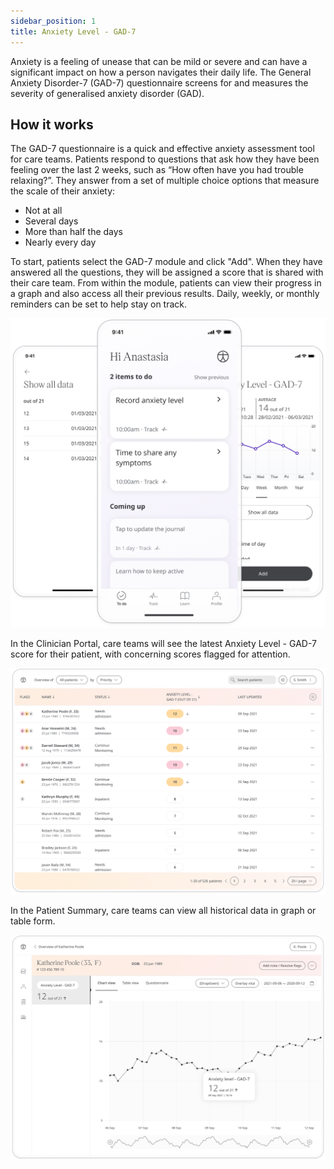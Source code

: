 ```yaml
---
sidebar_position: 1
title: Anxiety Level - GAD-7
---
```


Anxiety is a feeling of unease that can be mild or severe and can have a significant impact on how a person navigates their daily life. The General Anxiety Disorder-7 (GAD-7) questionnaire screens for and measures the severity of generalised anxiety disorder (GAD). 

## How it works

The GAD-7 questionnaire is a quick and effective anxiety assessment tool for care teams. Patients respond to questions that ask how they have been feeling over the last 2 weeks, such as “How often have you had trouble relaxing?”. They answer from a set of multiple choice options that measure the scale of their anxiety:
- Not at all
- Several days
- More than half the days
- Nearly every day

To start, patients select the GAD-7 module and click "Add". When they have answered all the questions, they will be assigned a score that is shared with their care team. From within the module, patients can view their progress in a graph and also access all their previous results. Daily, weekly, or monthly reminders can be set to help stay on track.

![Anxiety Level - GAD-7 in the Huma App](./assets/anxiety-level-gad-7.png)

In the Clinician Portal, care teams will see the latest Anxiety Level - GAD-7 score for their patient, with concerning scores flagged for attention. 

![Clinician view of Anxiety Level - GAD-7](./assets/cp-patient-list-gad-7.png)

In the Patient Summary, care teams can view all historical data in graph or table form.

![Clinician view of Anxiety Level - GAD-7](./assets/cp-module-details-gad-7.png)
